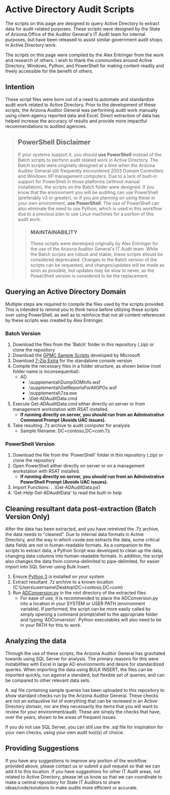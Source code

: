 # Active Directory Audit Scripts

The scripts on this page are designed to query Active Directory to extract data for audit-related purposes. These scripts were designed by the State of Arizona Office of the Auditor General's IT Audit team for internal purposes, but have been released to assist similar government audit shops in Active Directory work.

The scripts on this page were compiled by the Alex Entringer from the work and research of others. I wish to thank the communities around Active Directory, Windows, Python, and PowerShell for making content readily and freely accessible for the benefit of others.

## Intention

These script files were born out of a need to automate and standardize audit work related to Active Directory. Prior to the development of these scripts, the Arizona Auditor General was performing audit work manually using client-agency reported data and Excel. Direct extraction of data has helped increase the accuracy of results and provide more impactful recommendations to audited agencies.

>## PowerShell Disclaimer
>If your systems support it, you should **use PowerShell** instead of the Batch scripts to perform audit related work in Active Directory. The Batch scripts were originally designed at a time when the Arizona Auditor General still frequently encountered 2003 Domain Controllers and Windows XP management computers. Due to a lack of built-in support for PowerShell in those platforms (without manual installation), the scripts on the Batch folder were designed. If you know that the environment you will be auditing can use PowerShell (preferably v3 or greater), or if you are planning on using these in your own environment, **use PowerShell**. The use of PowerShell can also eliminate the need to use Python, which is used in this workflow due to a previous plan to use Linux machines for a portion of this audit work.
>
>>
>> ### MAINTAINABILITY
>> These scripts were developed originally by Alex Entringer for the use of the Arizona Auditor General's IT Audit team. While the Batch scripts are robust and stable, these scripts should be considered deprecated. Changes to the Batch version of the scripts can be requested, and changes/updates will be made as soon as possible, but updates may be slow to never, as the PowerShell version is considered to be the replacement.

## Querying an Active Directory Domain

Multiple steps are required to compile the files used by the scripts provided. This is intended to remind you to think twice before utilizing these scripts over using PowerShell, as well as to reinforce that not all content referenced by these scripts was created by Alex Entringer.

### Batch Version

1. Download the files from the 'Batch' folder in this repository (.zip) or clone the repository
1. Download the [GPMC Sample Scripts](https://gallery.technet.microsoft.com/group-policy-management-17a5f840) developed by Microsoft
1. Download [7-Zip Extra](http://www.7-zip.org/download.html) for the standalone console version
1. Compile the necessary files in a folder structure, as shown below (root folder name is inconsequential):
    * AD
        * .\supplemental\DumpSOMInfo.wsf
        * .\supplemental\GetReportsForAllGPOs.wsf
        * .\supplemental\7za.exe
        * .\Get-ADAuditData.cmd
1. Execute Get-ADAuditData.cmd either directly on server or from management workstation with RSAT installed.
    * **If running directly on server, you should run from an Adminstrative Command Prompt (Avoids UAC issues).**
1. Take resulting .7z archive to audit computer for analysis
    * Sample filename: DC=contoso,DC=com.7z

### PowerShell Version

1. Download the file from the 'PowerShell' folder in this repository (.zip) or clone the repository
1. Open PowerShell either directly on server or on a management workstation with RSAT installed.
    * **If running directly on server, you should run from an Adminstrative PowerShell Prompt (Avoids UAC issues).**
1. Import Functions: . .\Get-ADAuditData.ps1
1. 'Get-Help Get-ADAuditData' to read the built-in help

## Cleaning resultant data post-extraction (Batch Version Only)

After the data has been extracted, and you have retreived the .7z archive, the data needs to "cleaned". Due to internal data formats in Active Directory, and the way in which csvde.exe extracts the data, some critical data fields are not in human-readable formats. As a companion to the scripts to extract data, a Python Script was developed to clean up the data, changing data columns into human-readable formats. In addition, the script also changes the data from comma-delimited to pipe-delimited, for easier import into SQL Server using Bulk Insert.

1. Ensure [Python 3](https://www.python.org/downloads/) is installed on your system
1. Extract resultant .7z archive to a known location (C:\Users\username\Desktop\DC=contoso,DC=com)
1. Run [ADConversion.py](https://github.com/aentringer/ADAudit/blob/master/Python/ADConversion.py) in the root directory of the extracted files
    * For ease of use, it is recommended to place the ADConversion.py into a location in your SYSTEM or USER PATH (environment variable). If performed, the script can be more easily called by simply opening a command prompt/shell to the appropriate folder and typing 'ADConversion'. Python executables will also need to be in your PATH for this to work.

## Analyzing the data

Through the use of these scripts, the Arizona Auditor General has gravitated towards using SQL Server for analysis. The primary reasons for this were instabilities with Excel in large AD environments and desire for standardized queries. When importing the data using BULK INSERT, the files can be imported quickly, run against a standard, but flexible set of queries, and can be compared to other relevant data sets.

A .sql file containing sample queries has been uploaded to this repository to show standard checks run by the Arizona Auditor General. These checks are not an exhaustive list of everything that can be reviewed in an Active Directory domain, nor are they necessarily the items that you will want to review for your environment/audit. These are simply the checks that have, over the years, shown to be areas of frequent issues.

If you do not use SQL Server, you can still use the .sql file for inspiration for your own checks, using your own audit tool(s) of choice.

## Providing Suggestions

If you have any suggestions to improve any portion of the workflow provided above, please contact us or submit a pull request so that we can add it to this location. If you have suggestions for other IT Audit areas, not related to Active Directory, please let us know so that we can coordinate to make a central repository for State IT Auditors to share ideas/code/solutions to make audits more efficient or accurate.
